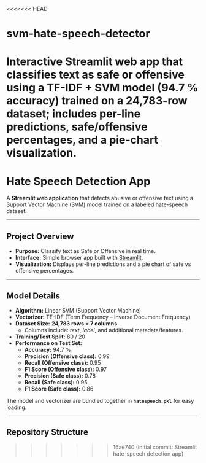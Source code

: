 <<<<<<< HEAD
# svm-hate-speech-detector
Interactive Streamlit web app that classifies text as safe or offensive using a TF-IDF + SVM model (94.7 % accuracy) trained on a 24,783-row dataset; includes per-line predictions, safe/offensive percentages, and a pie-chart visualization.
=======
#  Hate Speech Detection App

A **Streamlit web application** that detects abusive or offensive text using a
Support Vector Machine (SVM) model trained on a labeled hate-speech dataset.

---

##  Project Overview
- **Purpose:** Classify text as Safe or Offensive in real time.
- **Interface:** Simple browser app built with [Streamlit](https://streamlit.io/).
- **Visualization:** Displays per-line predictions and a pie chart of safe vs offensive percentages.

---

##  Model Details
- **Algorithm:** Linear SVM (Support Vector Machine)
- **Vectorizer:** TF-IDF (Term Frequency – Inverse Document Frequency)
- **Dataset Size:** **24,783 rows × 7 columns**  
  - Columns include: *text*, *label*, and additional metadata/features.
- **Training/Test Split:** 80 / 20
- **Performance on Test Set:**
  - **Accuracy:** 94.7 %
  - **Precision (Offensive class):** 0.99
  - **Recall (Offensive class):** 0.95
  - **F1 Score (Offensive class):** 0.97
  - **Precision (Safe class):** 0.78
  - **Recall (Safe class):** 0.95
  - **F1 Score (Safe class):** 0.86

The model and vectorizer are bundled together in **`hatespeech.pkl`** for easy loading.

---

## Repository Structure
>>>>>>> 16ae740 (Initial commit: Streamlit hate-speech detection app)
